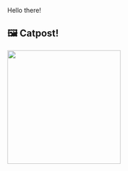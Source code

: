 Hello there!



## 🖼️ Catpost!

<sub>
    <img src="https://cdn2.thecatapi.com/images/jLNclmCJq.png" height="256">
</sub>

